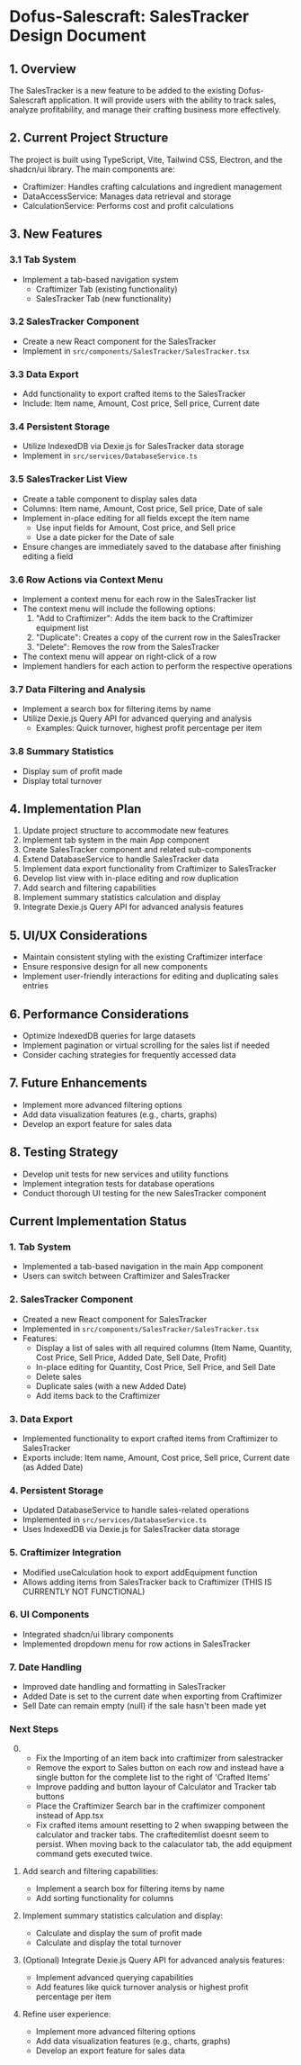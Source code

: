 # Dofus-Salescraft: SalesTracker Design Document

## 1. Overview
The SalesTracker is a new feature to be added to the existing Dofus-Salescraft application. It will provide users with the ability to track sales, analyze profitability, and manage their crafting business more effectively.

## 2. Current Project Structure
The project is built using TypeScript, Vite, Tailwind CSS, Electron, and the shadcn/ui library. The main components are:

- Craftimizer: Handles crafting calculations and ingredient management
- DataAccessService: Manages data retrieval and storage
- CalculationService: Performs cost and profit calculations

## 3. New Features

### 3.1 Tab System
- Implement a tab-based navigation system
  - Craftimizer Tab (existing functionality)
  - SalesTracker Tab (new functionality)

### 3.2 SalesTracker Component
- Create a new React component for the SalesTracker
- Implement in `src/components/SalesTracker/SalesTracker.tsx`

### 3.3 Data Export
- Add functionality to export crafted items to the SalesTracker
- Include: Item name, Amount, Cost price, Sell price, Current date

### 3.4 Persistent Storage
- Utilize IndexedDB via Dexie.js for SalesTracker data storage
- Implement in `src/services/DatabaseService.ts`

### 3.5 SalesTracker List View
- Create a table component to display sales data
- Columns: Item name, Amount, Cost price, Sell price, Date of sale
- Implement in-place editing for all fields except the item name
  - Use input fields for Amount, Cost price, and Sell price
  - Use a date picker for the Date of sale
- Ensure changes are immediately saved to the database after finishing editing a field

### 3.6 Row Actions via Context Menu
- Implement a context menu for each row in the SalesTracker list
- The context menu will include the following options:
  1. "Add to Craftimizer": Adds the item back to the Craftimizer equipment list
  2. "Duplicate": Creates a copy of the current row in the SalesTracker
  3. "Delete": Removes the row from the SalesTracker
- The context menu will appear on right-click of a row
- Implement handlers for each action to perform the respective operations

### 3.7 Data Filtering and Analysis
- Implement a search box for filtering items by name
- Utilize Dexie.js Query API for advanced querying and analysis
  - Examples: Quick turnover, highest profit percentage per item

### 3.8 Summary Statistics
- Display sum of profit made
- Display total turnover

## 4. Implementation Plan

1. Update project structure to accommodate new features
2. Implement tab system in the main App component
3. Create SalesTracker component and related sub-components
4. Extend DatabaseService to handle SalesTracker data
5. Implement data export functionality from Craftimizer to SalesTracker
6. Develop list view with in-place editing and row duplication
7. Add search and filtering capabilities
8. Implement summary statistics calculation and display
9. Integrate Dexie.js Query API for advanced analysis features

## 5. UI/UX Considerations
- Maintain consistent styling with the existing Craftimizer interface
- Ensure responsive design for all new components
- Implement user-friendly interactions for editing and duplicating sales entries

## 6. Performance Considerations
- Optimize IndexedDB queries for large datasets
- Implement pagination or virtual scrolling for the sales list if needed
- Consider caching strategies for frequently accessed data

## 7. Future Enhancements
- Implement more advanced filtering options
- Add data visualization features (e.g., charts, graphs)
- Develop an export feature for sales data

## 8. Testing Strategy
- Develop unit tests for new services and utility functions
- Implement integration tests for database operations
- Conduct thorough UI testing for the new SalesTracker component

## Current Implementation Status

### 1. Tab System
- Implemented a tab-based navigation in the main App component
- Users can switch between Craftimizer and SalesTracker

### 2. SalesTracker Component
- Created a new React component for SalesTracker
- Implemented in `src/components/SalesTracker/SalesTracker.tsx`
- Features:
  - Display a list of sales with all required columns (Item Name, Quantity, Cost Price, Sell Price, Added Date, Sell Date, Profit)
  - In-place editing for Quantity, Cost Price, Sell Price, and Sell Date
  - Delete sales
  - Duplicate sales (with a new Added Date)
  - Add items back to the Craftimizer

### 3. Data Export
- Implemented functionality to export crafted items from Craftimizer to SalesTracker
- Exports include: Item name, Amount, Cost price, Sell price, Current date (as Added Date)

### 4. Persistent Storage
- Updated DatabaseService to handle sales-related operations
- Implemented in `src/services/DatabaseService.ts`
- Uses IndexedDB via Dexie.js for SalesTracker data storage

### 5. Craftimizer Integration
- Modified useCalculation hook to export addEquipment function
- Allows adding items from SalesTracker back to Craftimizer (THIS IS CURRENTLY NOT FUNCTIONAL)

### 6. UI Components
- Integrated shadcn/ui library components
- Implemented dropdown menu for row actions in SalesTracker

### 7. Date Handling
- Improved date handling and formatting in SalesTracker
- Added Date is set to the current date when exporting from Craftimizer
- Sell Date can remain empty (null) if the sale hasn't been made yet

### Next Steps

0. - Fix the Importing of an item back into craftimizer from salestracker
   - Remove the export to Sales button on each row and instead have a single button for the complete list to the right of 'Crafted Items'
   - Improve padding and button layour of Calculator and Tracker tab buttons
   - Place the Craftimizer Search bar in the craftimizer component instead of App.tsx
   - Fix crafted items amount resetting to 2 when swapping between the calculator and tracker tabs.
   The crafteditemlist doesnt seem to persist. When moving back to the calaculator tab, the add equipment command gets executed twice.

1. Add search and filtering capabilities:
   - Implement a search box for filtering items by name
   - Add sorting functionality for columns

2. Implement summary statistics calculation and display:
   - Calculate and display the sum of profit made
   - Calculate and display the total turnover

3. (Optional) Integrate Dexie.js Query API for advanced analysis features:
   - Implement advanced querying capabilities
   - Add features like quick turnover analysis or highest profit percentage per item

4. Refine user experience:
   - Implement more advanced filtering options
   - Add data visualization features (e.g., charts, graphs)
   - Develop an export feature for sales data
